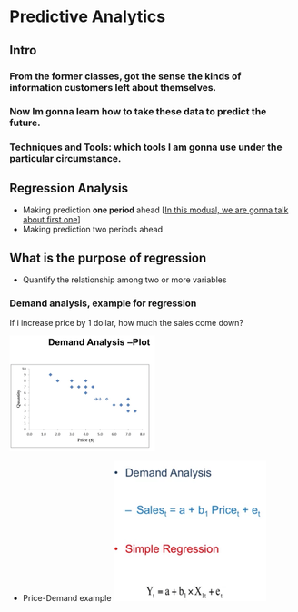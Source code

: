 # Predictive Analytics

## Intro

### From the former classes, got the sense the kinds of information customers left about themselves.

### Now Im gonna learn how to take these data to predict the future. 

### Techniques and Tools: which tools I am gonna use under the particular circumstance.

## Regression Analysis

- Making prediction **one period** ahead [<u>In this modual, we are gonna talk about first one</u>]
- Making prediction two periods ahead

## What is the purpose of regression

- Quantify the relationship among two or more variables

### Demand analysis, example for regression 

If i increase price by 1 dollar, how much the sales come down?

<img src="./images/image-20230513233550116.png" alt="image-20230513233550116" style="zoom:25%;" />

- Price-Demand example
  <img src="./images/image-20230513233857463.png" alt="image-20230513233857463" style="zoom:33%;" />

